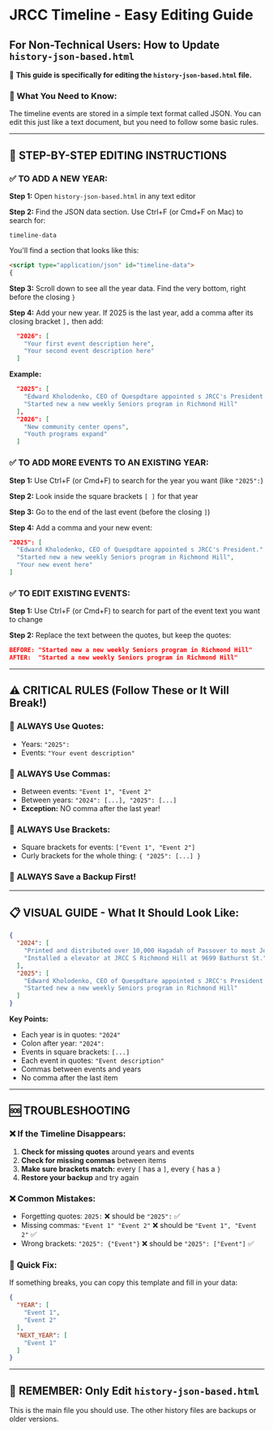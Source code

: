 # JRCC Timeline - Easy Editing Guide

## For Non-Technical Users: How to Update `history-json-based.html`

📍 **This guide is specifically for editing the `history-json-based.html` file.**

### 🎯 What You Need to Know:
The timeline events are stored in a simple text format called JSON. You can edit this just like a text document, but you need to follow some basic rules.

---

## 📝 STEP-BY-STEP EDITING INSTRUCTIONS

### ✅ TO ADD A NEW YEAR:

**Step 1:** Open `history-json-based.html` in any text editor

**Step 2:** Find the JSON data section. Use Ctrl+F (or Cmd+F on Mac) to search for:
```
timeline-data
```
You'll find a section that looks like this:
```html
<script type="application/json" id="timeline-data">
{
```

**Step 3:** Scroll down to see all the year data. Find the very bottom, right before the closing `}`

**Step 4:** Add your new year. If 2025 is the last year, add a comma after its closing bracket `],` then add:
```json
  "2026": [
    "Your first event description here",
    "Your second event description here"
  ]
```

**Example:**
```json
  "2025": [
    "Edward Kholodenko, CEO of Quespdtare appointed s JRCC's President.",
    "Started new a new weekly Seniors program in Richmond Hill"
  ],
  "2026": [
    "New community center opens",
    "Youth programs expand"
  ]
```

### ✅ TO ADD MORE EVENTS TO AN EXISTING YEAR:

**Step 1:** Use Ctrl+F (or Cmd+F) to search for the year you want (like `"2025":`)

**Step 2:** Look inside the square brackets `[ ]` for that year

**Step 3:** Go to the end of the last event (before the closing `]`)

**Step 4:** Add a comma and your new event:
```json
"2025": [
  "Edward Kholodenko, CEO of Quespdtare appointed s JRCC's President.",
  "Started new a new weekly Seniors program in Richmond Hill",
  "Your new event here"
]
```

### ✅ TO EDIT EXISTING EVENTS:

**Step 1:** Use Ctrl+F (or Cmd+F) to search for part of the event text you want to change

**Step 2:** Replace the text between the quotes, but keep the quotes:
```json
BEFORE: "Started new a new weekly Seniors program in Richmond Hill"
AFTER:  "Started a new weekly Seniors program in Richmond Hill"
```

---

## ⚠️ CRITICAL RULES (Follow These or It Will Break!)

### 🔸 **ALWAYS Use Quotes:**
- Years: `"2025":`
- Events: `"Your event description"`

### 🔸 **ALWAYS Use Commas:**
- Between events: `"Event 1", "Event 2"`
- Between years: `"2024": [...], "2025": [...]`
- **Exception:** NO comma after the last year!

### 🔸 **ALWAYS Use Brackets:**
- Square brackets for events: `["Event 1", "Event 2"]`
- Curly brackets for the whole thing: `{ "2025": [...] }`

### 🔸 **ALWAYS Save a Backup First!**

---

## 📋 VISUAL GUIDE - What It Should Look Like:

```json
{
  "2024": [
    "Printed and distributed over 10,000 Hagadah of Passover to most Jewish Russian families across the GTA.",
    "Installed a elevator at JRCC S Richmond Hill at 9699 Bathurst St."
  ],
  "2025": [
    "Edward Kholodenko, CEO of Quespdtare appointed s JRCC's President.",
    "Started new a new weekly Seniors program in Richmond Hill"
  ]
}
```

**Key Points:**
- Each year is in quotes: `"2024"`
- Colon after year: `"2024":`
- Events in square brackets: `[...]`
- Each event in quotes: `"Event description"`
- Commas between events and years
- No comma after the last item

---

## 🆘 TROUBLESHOOTING

### ❌ **If the Timeline Disappears:**
1. **Check for missing quotes** around years and events
2. **Check for missing commas** between items
3. **Make sure brackets match:** every `[` has a `]`, every `{` has a `}`
4. **Restore your backup** and try again

### ❌ **Common Mistakes:**
- Forgetting quotes: `2025:` ❌ should be `"2025":` ✅
- Missing commas: `"Event 1" "Event 2"` ❌ should be `"Event 1", "Event 2"` ✅
- Wrong brackets: `"2025": {"Event"}` ❌ should be `"2025": ["Event"]` ✅

### 🔧 **Quick Fix:**
If something breaks, you can copy this template and fill in your data:
```json
{
  "YEAR": [
    "Event 1",
    "Event 2"
  ],
  "NEXT_YEAR": [
    "Event 1"
  ]
}
```

---

## 📁 REMEMBER: Only Edit `history-json-based.html`

This is the main file you should use. The other history files are backups or older versions.